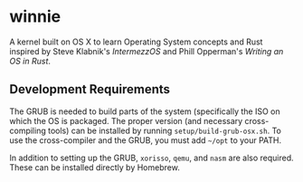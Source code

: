 # winnie

A kernel built on OS X to learn Operating System concepts and Rust inspired by Steve Klabnik's _IntermezzOS_ and Phill Opperman's _Writing an OS in Rust_.

## Development Requirements

The GRUB is needed to build parts of the system (specifically the ISO on which the OS is packaged. The proper version (and necessary cross-compiling tools) can be installed by running `setup/build-grub-osx.sh`. To use the cross-compiler and the GRUB, you must add `~/opt` to your PATH.

In addition to setting up the GRUB, `xorisso`, `qemu`, and `nasm` are also required. These can be installed directly by Homebrew.
